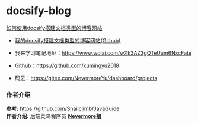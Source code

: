 # docsify-blog

[如何使用docsify搭建文档类型的博客网站](https://mp.weixin.qq.com/s/TPXHaTdfTYKrcpm77gPHyA)
- [我的docsify搭建文档类型的博客网站(Github)](https://xumingyu2018.github.io/docsify-blog/)


- 我来学习笔记地址：https://www.wolai.com/wXk3AZ3gQTeUum6NxcFate
- Github：https://github.com/xumingyu2018
- 码云：https://gitee.com/NevermoreYu/dashboard/projects

### 作者介绍

**参考:**  https://github.com/Snailclimb/JavaGuide    
**作者介绍:**  后端菜鸟程序员  **[Nevermore毓](https://github.com/xumingyu2018)** 
